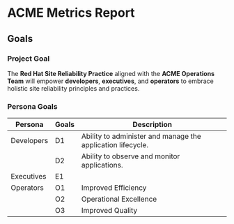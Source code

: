 # ACME Metrics Report

## Goals

### Project Goal

The **Red Hat Site Reliability Practice** aligned with the **ACME Operations Team** will empower **developers**, 
**executives**, and **operators** to embrace holistic site reliability principles and practices.

### Persona Goals

| Persona    | Goals | Description |
|------------|-------|-------------|
| Developers | D1    | Ability to administer and manage the application lifecycle. |
|            | D2    | Ability to observe and monitor applications.          |
| Executives | E1    |             |
| Operators  | O1    | Improved Efficiency   |
|            | O2    | Operational Excellence |
|            | O3    | Improved Quality |



